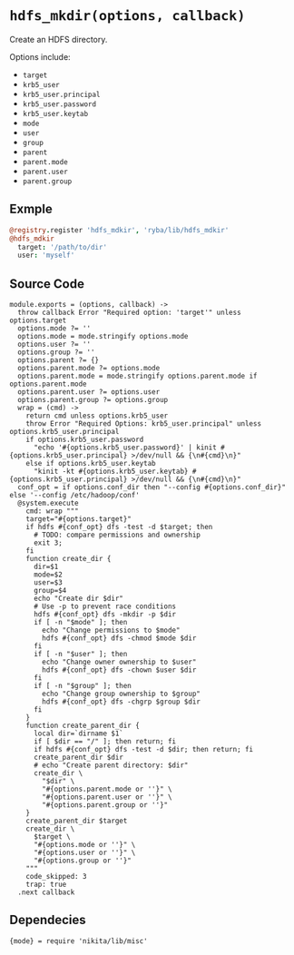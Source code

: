 
# `hdfs_mkdir(options, callback)`

Create an HDFS directory.

Options include:

*   `target`   
*   `krb5_user`   
*   `krb5_user.principal`   
*   `krb5_user.password`   
*   `krb5_user.keytab`   
*   `mode`   
*   `user`   
*   `group`   
*   `parent`   
*   `parent.mode`   
*   `parent.user`   
*   `parent.group`   

## Exmple

```coffee
@registry.register 'hdfs_mdkir', 'ryba/lib/hdfs_mdkir'
@hdfs_mdkir
  target: '/path/to/dir'
  user: 'myself'
```

## Source Code

    module.exports = (options, callback) ->
      throw callback Error "Required option: 'target'" unless options.target
      options.mode ?= ''
      options.mode = mode.stringify options.mode
      options.user ?= ''
      options.group ?= ''
      options.parent ?= {}
      options.parent.mode ?= options.mode
      options.parent.mode = mode.stringify options.parent.mode if options.parent.mode
      options.parent.user ?= options.user
      options.parent.group ?= options.group
      wrap = (cmd) ->
        return cmd unless options.krb5_user
        throw Error "Required Options: krb5_user.principal" unless options.krb5_user.principal
        if options.krb5_user.password
          "echo '#{options.krb5_user.password}' | kinit #{options.krb5_user.principal} >/dev/null && {\n#{cmd}\n}"
        else if options.krb5_user.keytab
          "kinit -kt #{options.krb5_user.keytab} #{options.krb5_user.principal} >/dev/null && {\n#{cmd}\n}"
      conf_opt = if options.conf_dir then "--config #{options.conf_dir}" else '--config /etc/hadoop/conf'
      @system.execute
        cmd: wrap """
        target="#{options.target}"
        if hdfs #{conf_opt} dfs -test -d $target; then
          # TODO: compare permissions and ownership
          exit 3;
        fi
        function create_dir {
          dir=$1
          mode=$2
          user=$3
          group=$4
          echo "Create dir $dir"
          # Use -p to prevent race conditions
          hdfs #{conf_opt} dfs -mkdir -p $dir
          if [ -n "$mode" ]; then
            echo "Change permissions to $mode"
            hdfs #{conf_opt} dfs -chmod $mode $dir
          fi
          if [ -n "$user" ]; then
            echo "Change owner ownership to $user"
            hdfs #{conf_opt} dfs -chown $user $dir
          fi
          if [ -n "$group" ]; then
            echo "Change group ownership to $group"
            hdfs #{conf_opt} dfs -chgrp $group $dir
          fi
        }
        function create_parent_dir {
          local dir=`dirname $1`
          if [ $dir == "/" ]; then return; fi
          if hdfs #{conf_opt} dfs -test -d $dir; then return; fi
          create_parent_dir $dir
          # echo "Create parent directory: $dir"
          create_dir \
            "$dir" \
            "#{options.parent.mode or ''}" \
            "#{options.parent.user or ''}" \
            "#{options.parent.group or ''}"
        }
        create_parent_dir $target
        create_dir \
          $target \
          "#{options.mode or ''}" \
          "#{options.user or ''}" \
          "#{options.group or ''}"
        """
        code_skipped: 3
        trap: true
      .next callback

## Dependecies

    {mode} = require 'nikita/lib/misc'
